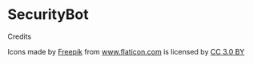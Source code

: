 # SecurityBot

Credits
<div>Icons made by <a href="https://www.freepik.com/?__hstc=57440181.02f54fc3aa63415c91eba443e8e3c2a2.1558430741368.1558430741368.1558430741368.1&__hssc=57440181.4.1558430741369&__hsfp=4037109675" title="Freepik">Freepik</a> from <a href="https://www.flaticon.com/" 			    title="Flaticon">www.flaticon.com</a> is licensed by <a href="http://creativecommons.org/licenses/by/3.0/" 			    title="Creative Commons BY 3.0" target="_blank">CC 3.0 BY</a></div>
